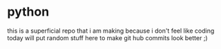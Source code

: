 # python
this is a superficial repo that i am making because i don't feel like coding today
will put random stuff here to make git hub commits look better ;)
